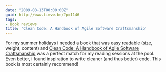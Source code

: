 ```yaml
---
date: "2009-08-13T00:00:00Z"
guid: http://www.timvw.be/?p=1146
tags:
- Book reviews
title: 'Clean Code: A Handbook of Agile Software Craftsmanship'
---
```

For my summer holidays i needed a book that was easy readable (size, weight, content) and [Clean Code: A Handbook of Agile Software Craftsmanship](http://www.amazon.com/Clean-Code-Handbook-Software-Craftsmanship/dp/0132350882) was a perfect match for my reading sessions at the pool. Even better, i found inspiration to write cleaner (and thus better) code. This book is most certainly recommend!
